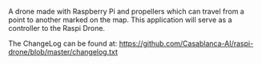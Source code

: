 A drone made with Raspberry Pi and propellers which can travel from a point to another marked on the map.
This application will serve as a controller to the Raspi Drone.

The ChangeLog can be found at: https://github.com/Casablanca-AI/raspi-drone/blob/master/changelog.txt
